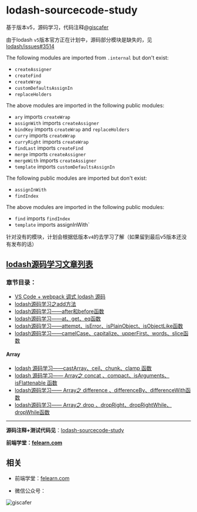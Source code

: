 # lodash-sourcecode-study

基于版本v5，源码学习，代码注释[@giscafer](https://github.com/giscafer)

由于lodash `v5`版本官方正在计划中，源码部分模块是缺失的，见[lodash/issues#3514](https://github.com/lodash/lodash/issues/3514)

The following modules are imported from `.internal` but don't exist:

* `createAssigner`
* `createFind`
* `createWrap`
* `customDefaultsAssignIn`
* `replaceHolders`

The above modules are imported in the following public modules:

* `ary` imports `createWrap`
* `assignWith` imports `createAssigner`
* `bindKey` imports `createWrap` and `replaceHolders`
* `curry` imports `createWrap`
* `curryRight` imports `createWrap`
* `findLast` imports `createFind`
* `merge` imports `createAssigner`
* `mergeWith` imports `createAssigner`
* `template` imports `customDefaultsAssignIn`

The following public modules are imported but don't exist:

* `assignInWith`
* `findIndex`

The above modules are imported in the following public modules:

* `find` imports `findIndex`
* `template` imports assignInWith`


针对没有的模块，计划会根据低版本`v4`的去学习了解（如果留到最后v5版本还没有发布的话）

## [lodash源码学习文章列表](https://github.com/giscafer/giscafer.github.io/labels/lodash%E6%BA%90%E7%A0%81%E5%AD%A6%E4%B9%A0)

### 章节目录：

 * [VS Code + webpack 调式 lodash 源码](https://github.com/giscafer/giscafer.github.io/issues/24)
 * [lodash源码学习之add方法](https://github.com/giscafer/giscafer.github.io/issues/23)
 * [lodash源码学习——after和before函数](https://github.com/giscafer/giscafer.github.io/issues/25)
 * [lodash源码学习——at、get、eq函数](https://github.com/giscafer/giscafer.github.io/issues/26)
 * [lodash源码学习——attempt、isError、isPlainObject、isObjectLike函数](https://github.com/giscafer/giscafer.github.io/issues/27)
 * [lodash源码学习——camelCase、capitalize、upperFirst、words、slice函数](https://github.com/giscafer/giscafer.github.io/issues/28)

#### Array

 * [lodash 源码学习——castArray、ceil、chunk、clamp 函数](https://github.com/giscafer/giscafer.github.io/issues/30)
 * [lodash 源码学习—— Array之 concat 、compact、isArguments、isFlattenable 函数](https://github.com/giscafer/giscafer.github.io/issues/31)
 * [lodash源码学习—— Array之 difference 、differenceBy、differenceWith函数](https://github.com/giscafer/giscafer.github.io/issues/32)
 * [lodash源码学习—— Array之 drop 、dropRight、dropRightWhile、dropWhile函数](https://github.com/giscafer/giscafer.github.io/issues/33)



---

**源码注释+测试代码见**：[lodash-sourcecode-study](https://github.com/giscafer/lodash-sourcecode-study)

**前端学堂：[felearn.com](http://www.felearn.com/)**

 ## 相关

 - 前端学堂：[felearn.com](http://www.felearn.com)

 - 微信公众号：

![giscafer](http://blog.giscafer.com/static/images/qrcode_giscafer.jpg)